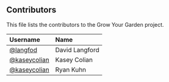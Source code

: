 
## Contributors

This file lists the contributors to the Grow Your Garden project.

| Username | Name |
| :------- | :--- |
| [@langfod](https://github.com/langfod) | David Langford |
| [@kaseycolian](https://github.com/kaseycolian) | Kasey Colian |
| [@kaseycolian](https://github.com/RyanK1979) | Ryan Kuhn |


